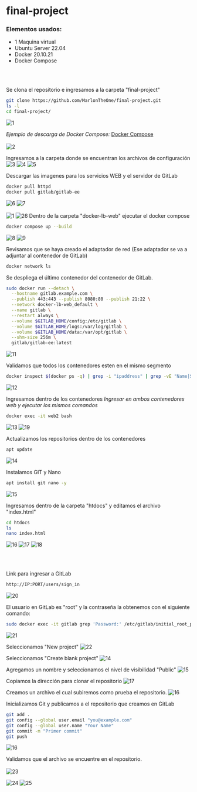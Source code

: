 # final-project

### Elementos usados:
- 1 Maquina virtual
- Ubuntu Server 22.04
- Docker 20.10.21
- Docker Compose

<br><br>

Se clona el repositorio e ingresamos a la carpeta "final-project"

```bash
git clone https://github.com/MarlonTheOne/final-project.git
ls -l
cd final-project/
```
![1](images/1.png)


*Ejemplo de descarga de Docker Compose:* [Docker Compose](https://www.digitalocean.com/community/tutorials/how-to-install-and-use-docker-compose-on-ubuntu-22-04)<br><br>
![2](images/dcompos.png)

Ingresamos a la carpeta donde se encuentran los archivos de configuración
![3](images/2.png)
![4](images/3.png)
![5](images/4.png)

Descargar las imagenes para los servicios WEB y el servidor de GitLab

```bash
docker pull httpd
docker pull gitlab/gitlab-ee
```
![6](images/5.png)
![7](images/6.png)
<br><br>
![1](images/1.png)
![26](images/ymlfile.png)
Dentro de la carpeta "docker-lb-web" ejecutar el docker compose
```bash
docker compose up --build
```
![8](images/7.png)
![9](images/8.png)

Revisamos que se haya creado el adaptador de red (Ese adaptador se va a adjuntar al contenedor de GitLab)
```bash
docker network ls
```

Se despliega el último contenedor del contenedor de GitLab.
```bash
sudo docker run --detach \
  --hostname gitlab.example.com \
  --publish 443:443 --publish 8080:80 --publish 21:22 \
  --network docker-lb-web_default \
  --name gitlab \
  --restart always \
  --volume $GITLAB_HOME/config:/etc/gitlab \
  --volume $GITLAB_HOME/logs:/var/log/gitlab \
  --volume $GITLAB_HOME/data:/var/opt/gitlab \
  --shm-size 256m \
  gitlab/gitlab-ee:latest
```
![11](images/10.png)

Validamos que todos los contenedores esten en el mismo segmento

```bash
docker inspect $(docker ps -q) | grep -i "ipaddress" | grep -vE "Name|Secondary"
```
![12](images/11.png)

Ingresamos dentro de los contenedores *Ingresar en ambos contenedores web y ejecutar los mismos comandos*
```bash
docker exec -it web2 bash
```
![13](images/12.png)
![19](images/18.png)

Actualizamos los repositorios dentro de los contenedores
```bash
apt update
```
![14](images/13.png)

Instalamos GIT y Nano
```bash
apt install git nano -y
```
![15](images/14.png)

Ingresamos dentro de la carpeta "htdocs" y editamos el archivo "index.html"
```bash
cd htdocs
ls
nano index.html
```
![16](images/15.png)
![17](images/16.png)
![18](images/17.png)

<br><br>

Link para ingresar a GitLab
```bash
http://IP:PORT/users/sign_in
```
![20](images/gitsrv1.png)

El usuario en GitLab es "root" y la contraseña la obtenemos con el siguiente comando:
```bash
sudo docker exec -it gitlab grep 'Password:' /etc/gitlab/initial_root_password
```
![21](images/19.png)

Seleccionamos "New project"
![22](images/gitsrv2.png)

Seleccionamos "Create blank project"
![14](images/gitsrv3.png)

Agregamos un nombre y seleccionamos el nivel de visibilidad "Public"
![15](images/gitsrv4.png)

Copiamos la dirección para clonar el repositorio
![17](images/gitsrv6.png)

Creamos un archivo el cual subiremos como prueba el repositorio.
![16](images/20.png)

Inicializamos Git y publicamos a el repositorio que creamos en GitLab
```bash
git add .
git config --global user.email "you@example.com"
git config --global user.name "Your Name"
git commit -m "Primer commit"
git push
```
![16](images/20.png)

Validamos que el archivo se encuentre en el repositorio.
<br><br>
![23](images/gitsrv7.png)

![24](images/LB1.png)
![25](images/LB2.png)
